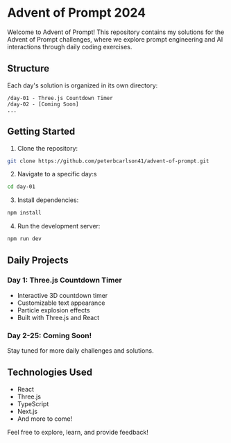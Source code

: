 # Advent of Prompt 2024

Welcome to Advent of Prompt! This repository contains my solutions for the Advent of Prompt challenges, where we explore prompt engineering and AI interactions through daily coding exercises.

## Structure

Each day's solution is organized in its own directory:

```
/day-01 - Three.js Countdown Timer
/day-02 - [Coming Soon]
...
```

## Getting Started

1. Clone the repository:

```bash
git clone https://github.com/peterbcarlson41/advent-of-prompt.git
```

2. Navigate to a specific day:s

```bash
cd day-01
```

3. Install dependencies:

```bash
npm install
```

4. Run the development server:

```bash
npm run dev
```

## Daily Projects

### Day 1: Three.js Countdown Timer

- Interactive 3D countdown timer
- Customizable text appearance
- Particle explosion effects
- Built with Three.js and React

### Day 2-25: Coming Soon!

Stay tuned for more daily challenges and solutions.

## Technologies Used

- React
- Three.js
- TypeScript
- Next.js
- And more to come!

Feel free to explore, learn, and provide feedback!
